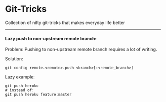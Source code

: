 Git-Tricks
==========

Collection of nifty git-tricks that makes everyday life better

---

#### Lazy push to non-upstream remote branch:
Problem: Pushing to non-upstream remote branch requires a lot of writing.

Solution:
```shell
git config remote.<remote>.push <branch>[:<remote_branch>]
```

Lazy example:
```shell
git push heroku
# instead of:
git push heroku feature:master
```
